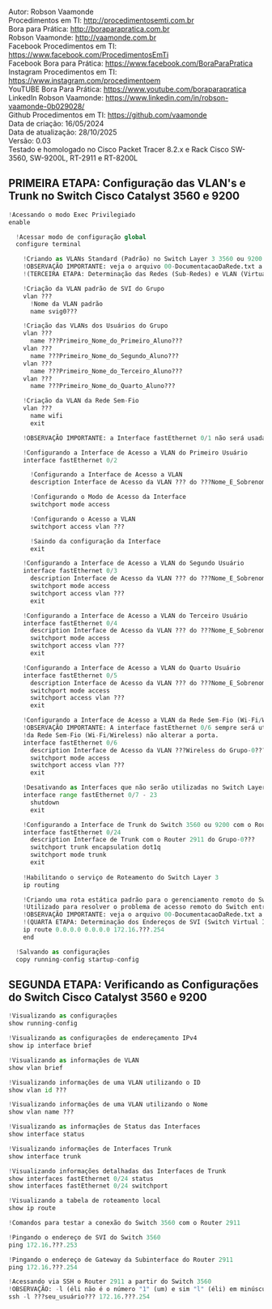 Autor: Robson Vaamonde<br>
Procedimentos em TI: http://procedimentosemti.com.br<br>
Bora para Prática: http://boraparapratica.com.br<br>
Robson Vaamonde: http://vaamonde.com.br<br>
Facebook Procedimentos em TI: https://www.facebook.com/ProcedimentosEmTi<br>
Facebook Bora para Prática: https://www.facebook.com/BoraParaPratica<br>
Instagram Procedimentos em TI: https://www.instagram.com/procedimentoem<br>
YouTUBE Bora Para Prática: https://www.youtube.com/boraparapratica<br>
LinkedIn Robson Vaamonde: https://www.linkedin.com/in/robson-vaamonde-0b029028/<br>
Github Procedimentos em TI: https://github.com/vaamonde<br>
Data de criação: 16/05/2024<br>
Data de atualização: 28/10/2025<br>
Versão: 0.03<br>
Testado e homologado no Cisco Packet Tracer 8.2.x e Rack Cisco SW-3560, SW-9200L, RT-2911 e RT-8200L

## PRIMEIRA ETAPA: Configuração das VLAN's e Trunk no Switch Cisco Catalyst 3560 e 9200

```python
!Acessando o modo Exec Privilegiado
enable

  !Acessar modo de configuração global
  configure terminal

    !Criando as VLANs Standard (Padrão) no Switch Layer 3 3560 ou 9200
    !OBSERVAÇÃO IMPORTANTE: veja o arquivo 00-DocumentacaoDaRede.txt a partir da linha: 77
    !(TERCEIRA ETAPA: Determinação das Redes (Sub-Redes) e VLAN (Virtual-LAN) de Cada Grupo)

    !Criação da VLAN padrão de SVI do Grupo
    vlan ???
      !Nome da VLAN padrão
      name svig0???

    !Criação das VLANs dos Usuários do Grupo
    vlan ???
      name ???Primeiro_Nome_do_Primeiro_Aluno??? 
    vlan ???
      name ???Primeiro_Nome_do_Segundo_Aluno???
    vlan ???
      name ???Primeiro_Nome_do_Terceiro_Aluno???
    vlan ???
      name ???Primeiro_Nome_do_Quarto_Aluno???

    !Criação da VLAN da Rede Sem-Fio
    vlan ???
      name wifi
      exit

    !OBSERVAÇÃO IMPORTANTE: a Interface fastEthernet 0/1 não será usada nesse projeto (Interface Reservada).

    !Configurando a Interface de Acesso a VLAN do Primeiro Usuário
    interface fastEthernet 0/2

      !Configurando a Interface de Acesso a VLAN
      description Interface de Acesso da VLAN ??? do ???Nome_E_Sobrenome_Primeiro_Usuário???

      !Configurando o Modo de Acesso da Interface
      switchport mode access

      !Configurando o Acesso a VLAN
      switchport access vlan ???

      !Saindo da configuração da Interface
      exit

    !Configurando a Interface de Acesso a VLAN do Segundo Usuário
    interface fastEthernet 0/3
      description Interface de Acesso da VLAN ??? do ???Nome_E_Sobrenome_Segundo_Usuário???
      switchport mode access
      switchport access vlan ???
      exit

    !Configurando a Interface de Acesso a VLAN do Terceiro Usuário
    interface fastEthernet 0/4
      description Interface de Acesso da VLAN ??? do ???Nome_E_Sobrenome_Terceiro_Usuário???
      switchport mode access
      switchport access vlan ???
      exit

    !Configurando a Interface de Acesso a VLAN do Quarto Usuário
    interface fastEthernet 0/5
      description Interface de Acesso da VLAN ??? do ???Nome_E_Sobrenome_Quarto_Usuário???
      switchport mode access
      switchport access vlan ???
      exit

    !Configurando a Interface de Acesso a VLAN da Rede Sem-Fio (Wi-Fi/Wireless)
    !OBSERVAÇÃO IMPORTANTE: A interface fastEthernet 0/6 sempre será utilizada para a VLAN
    !da Rede Sem-Fio (Wi-Fi/Wireless) não alterar a porta.
    interface fastEthernet 0/6
      description Interface de Acesso da VLAN ???Wireless do Grupo-0???
      switchport mode access
      switchport access vlan ???
      exit

    !Desativando as Interfaces que não serão utilizadas no Switch Layer 3 3560 ou 9200
    interface range fastEthernet 0/7 - 23
      shutdown
      exit

    !Configurando a Interface de Trunk do Switch 3560 ou 9200 com o Router 2911 ou 8300
    interface fastEthernet 0/24
      description Interface de Trunk com o Router 2911 do Grupo-0???
      switchport trunk encapsulation dot1q
      switchport mode trunk
      exit
    
    !Habilitando o serviço de Roteamento do Switch Layer 3
    ip routing

    !Criando uma rota estática padrão para o gerenciamento remoto do Switch Layer 3
    !Utilizado para resolver o problema de acesso remoto do Switch entre VLANs
    !OBSERVAÇÃO IMPORTANTE: veja o arquivo 00-DocumentacaoDaRede.txt a partir da linha: 129 
    !(QUARTA ETAPA: Determinação dos Endereços de SVI (Switch Virtual Interface) e Gateway de cada Grupo)
    ip route 0.0.0.0 0.0.0.0 172.16.???.254
    end

  !Salvando as configurações
  copy running-config startup-config
```

## SEGUNDA ETAPA: Verificando as Configurações do Switch Cisco Catalyst 3560 e 9200

```python
!Visualizando as configurações
show running-config

!Visualizando as configurações de endereçamento IPv4
show ip interface brief

!Visualizando as informações de VLAN
show vlan brief

!Visualizando informações de uma VLAN utilizando o ID
show vlan id ???

!Visualizando informações de uma VLAN utilizando o Nome
show vlan name ???

!Visualizando as informações de Status das Interfaces
show interface status

!Visualizando informações de Interfaces Trunk
show interface trunk

!Visualizando informações detalhadas das Interfaces de Trunk
show interfaces fastEthernet 0/24 status
show interfaces fastEthernet 0/24 switchport

!Visualizando a tabela de roteamento local
show ip route

!Comandos para testar a conexão do Switch 3560 com o Router 2911

!Pingando o endereço de SVI do Switch 3560
ping 172.16.???.253

!Pingando o endereço de Gateway da Subinterface do Router 2911 
ping 172.16.???.254

!Acessando via SSH o Router 2911 a partir do Switch 3560
!OBSERVAÇÃO: -l (éli não é o número "1" (um) e sim "l" (éli) em minúsculo)
ssh -l ???seu_usuário??? 172.16.???.254
```